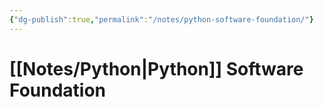 ```yaml
---
{"dg-publish":true,"permalink":"/notes/python-software-foundation/"}
---
```





# [[Notes/Python\|Python]] Software Foundation


